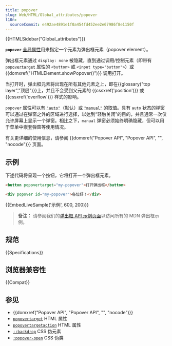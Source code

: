 ```yaml
---
title: popover
slug: Web/HTML/Global_attributes/popover
l10n:
  sourceCommit: e492ae4891e1f0a454fd452ee2e67986f8e1150f
---
```


{{HTMLSidebar("Global_attributes")}}

**`popover`** [全局属性](/zh-CN/docs/Web/HTML/Global_attributes)用来指定一个元素为弹出框元素（popover element）。

弹出框元素通过 `display: none` 被隐藏，直到通过调用/控制元素（即带有 [`popovertarget`](/zh-CN/docs/Web/HTML/Element/button#popovertarget) 属性的 `<button>` 或 `<input type="button">`）或 {{domxref("HTMLElement.showPopover()")}} 调用打开。

当打开时，弹出框元素将出现在所有其他元素之上，即在{{glossary("top layer","顶层")}}上，并且不会受到父元素的 {{cssxref('position')}} 或 {{cssxref('overflow')}} 样式的影响。

`popover` 属性可以有 [`"auto"`](/zh-CN/docs/Web/API/Popover_API/Using#auto_state_and_light_dismiss)（默认）或 [`"manual"`](/zh-CN/docs/Web/API/Popover_API/Using#using_manual_popover_state) 的取值。具有 `auto` 状态的弹窗可以通过在弹窗之外的区域进行选择，以达到“轻触关闭”的目的，并且通常一次仅允许屏幕上显示一个弹窗。相比之下，`manual` 弹窗必须始终明确隐藏，但可以用于菜单中嵌套弹窗等使用情况。

有关更详细的使用信息，请参阅 {{domxref("Popover API", "Popover API", "", "nocode")}} 页面。

## 示例

下述代码将呈现一个按钮，它将打开一个弹出框元素。

```html
<button popovertarget="my-popover">打开弹出框</button>

<div popover id="my-popover">各位好！</div>
```

{{EmbedLiveSample('示例', 600, 200)}}

> **备注：** 请参阅我们的[弹出框 API 示例页面](https://mdn.github.io/dom-examples/popover-api/)以访问所有的 MDN 弹出框示例。

## 规范

{{Specifications}}

## 浏览器兼容性

{{Compat}}

## 参见

- {{domxref("Popover API", "Popover API", "", "nocode")}}
- [`popovertarget`](/zh-CN/docs/Web/HTML/Element/button#popovertarget) HTML 属性
- [`popovertargetaction`](/zh-CN/docs/Web/HTML/Element/button#popovertargetaction) HTML 属性
- [`::backdrop`](/zh-CN/docs/Web/CSS/::backdrop) CSS 伪元素
- [`:popover-open`](/zh-CN/docs/Web/CSS/:popover-open) CSS 伪类

